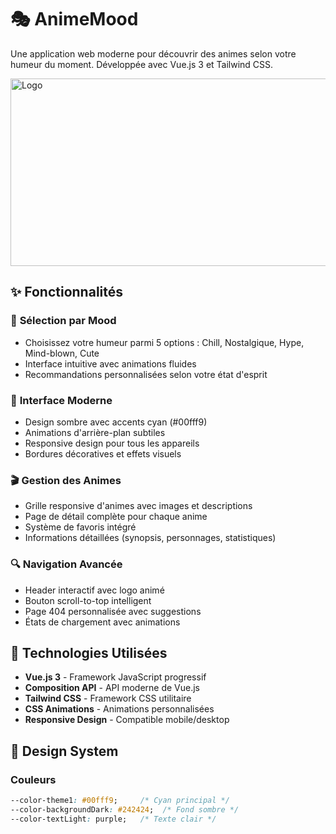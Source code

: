 # 🎭 AnimeMood

Une application web moderne pour découvrir des animes selon votre humeur du moment. Développée avec Vue.js 3 et Tailwind CSS.

<img src="https://i.pinimg.com/736x/a9/d8/0c/a9d80cabe425ad0be625191eb281d831.jpg" alt="Logo" width="1100" height="300"/>

## ✨ Fonctionnalités

### 🎯 **Sélection par Mood**
- Choisissez votre humeur parmi 5 options : Chill, Nostalgique, Hype, Mind-blown, Cute
- Interface intuitive avec animations fluides
- Recommandations personnalisées selon votre état d'esprit

### 📱 **Interface Moderne**
- Design sombre avec accents cyan (#00fff9)
- Animations d'arrière-plan subtiles
- Responsive design pour tous les appareils
- Bordures décoratives et effets visuels

### 🎬 **Gestion des Animes**
- Grille responsive d'animes avec images et descriptions
- Page de détail complète pour chaque anime
- Système de favoris intégré
- Informations détaillées (synopsis, personnages, statistiques)

### 🔍 **Navigation Avancée**
- Header interactif avec logo animé
- Bouton scroll-to-top intelligent
- Page 404 personnalisée avec suggestions
- États de chargement avec animations

## 🚀 Technologies Utilisées

- **Vue.js 3** - Framework JavaScript progressif
- **Composition API** - API moderne de Vue.js
- **Tailwind CSS** - Framework CSS utilitaire
- **CSS Animations** - Animations personnalisées
- **Responsive Design** - Compatible mobile/desktop

## 🎨 Design System

### Couleurs
```css
--color-theme1: #00fff9;     /* Cyan principal */
--color-backgroundDark: #242424;  /* Fond sombre */
--color-textLight: purple;   /* Texte clair */
